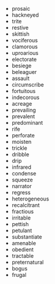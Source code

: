 * prosaic
* hackneyed
* trite
* restive
* skittish
* vociferous
* clamorous
* uproarious
* electorate
* besiege
* beleaguer
* assault
* circumscribe
* fortuitous
* indecorous
* acreage
* prevailing
* prevalent
* predominant
* rife
* perforate
* moisten
* trickle
* dribble
* drip
* infrared
* condense
* squeeze
* narrator
* regress
* heterogeneous
* recalcitrant
* fractious
* irritable
* pettish
* petulant
* substantiate
* amenable
* obedient
* tractable
* preternatural
* bogus
* frugal
